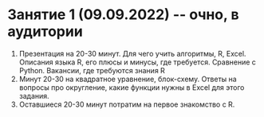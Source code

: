# Занятие 1 (09.09.2022) -- очно, в аудитории
1. Презентация на 20-30 минут. Для чего учить алгоритмы, R, Excel. Описания языка R, его плюсы и минусы, где требуется. Сравнение с Python. Вакансии, где требуются знания R
2. Минут 20-30 на квадратное уравнение, блок-схему. Ответы на вопросы про округление, какие функции нужны в Excel для этого задания.
3. Оставшиеся 20-30 минут потратим на первое знакомство с R.
